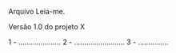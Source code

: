 Arquivo Leia-me.

Versão 1.0 do projeto X

1 - .....................
2 - .........................
3 - ...............